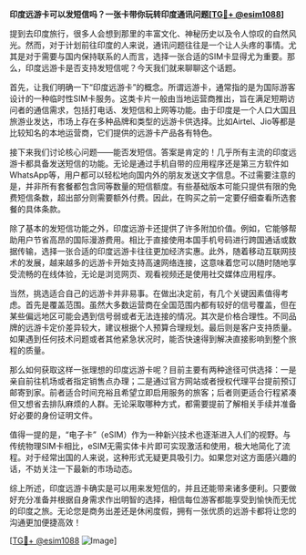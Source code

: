 **印度远游卡可以发短信吗？一张卡带你玩转印度通讯问题[[TG💪+ @esim1088](https://t.me/s/esim1088)]**

提到去印度旅行，很多人会想到那里的丰富文化、神秘历史以及令人惊叹的自然风光。然而，对于计划前往印度的人来说，通讯问题往往是一个让人头疼的事情。尤其是对于需要与国内保持联系的人而言，选择一张合适的SIM卡显得尤为重要。那么，印度远游卡是否支持发短信呢？今天我们就来聊聊这个话题。

首先，让我们明确一下“印度远游卡”的概念。所谓远游卡，通常指的是为国际游客设计的一种临时性SIM卡服务。这类卡片一般由当地运营商推出，旨在满足短期访问者的通信需求，包括打电话、发短信和上网等功能。由于印度是一个人口大国且旅游业发达，市场上存在多种品牌和类型的远游卡供选择。比如Airtel、Jio等都是比较知名的本地运营商，它们提供的远游卡产品各有特色。

接下来我们讨论核心问题——能否发短信。答案是肯定的！几乎所有主流的印度远游卡都具备发送短信的功能。无论是通过手机自带的应用程序还是第三方软件如WhatsApp等，用户都可以轻松地向国内外的朋友发送文字信息。不过需要注意的是，并非所有套餐都包含同等数量的短信额度。有些基础版本可能只提供有限的免费短信条数，超出部分则需要额外付费。因此，在购买之前一定要仔细查看所选套餐的具体条款。

除了基本的发短信功能之外，印度远游卡还提供了许多附加价值。例如，它能够帮助用户节省高昂的国际漫游费用。相比于直接使用本国手机号码进行跨国通话或数据传输，选择一张合适的印度远游卡往往更加经济实惠。此外，随着移动互联网技术的发展，越来越多的远游卡开始支持高速网络连接，这意味着您可以随时随地享受流畅的在线体验，无论是浏览网页、观看视频还是使用社交媒体应用程序。

当然，挑选适合自己的远游卡并非易事。在做出决定前，有几个关键因素值得考虑。首先是覆盖范围。虽然大多数运营商在全国范围内都有较好的信号覆盖，但在某些偏远地区可能会遇到信号弱或者无法连接的情况。其次是价格合理性。不同品牌的远游卡定价差异较大，建议根据个人预算合理规划。最后则是客户支持质量。如果遇到任何技术问题或者其他紧急状况时，能否快速得到解决直接影响到整个旅程的质量。

那么如何获取这样一张理想的印度远游卡呢？目前主要有两种途径可供选择：一是亲自前往机场或者指定销售点办理；二是通过官方网站或者授权代理平台提前预订邮寄到家。前者适合时间充裕且希望立即启用服务的旅客；后者则更适合行程紧凑但又想省去排队麻烦的人群。无论采取哪种方式，都需要提前了解相关手续并准备好必要的身份证明文件。

值得一提的是，“电子卡”（eSIM）作为一种新兴技术也逐渐进入人们的视野。与传统物理SIM卡相比，eSIM无需实体卡片即可实现激活和使用，极大地简化了流程。对于经常出国的人来说，这种形式无疑更具吸引力。如果您对这方面感兴趣的话，不妨关注一下最新的市场动态。

综上所述，印度远游卡确实是可以用来发短信的，并且还能带来诸多便利。只要做好充分准备并根据自身需求作出明智的选择，相信每位游客都能享受到愉快而无忧的印度之旅。无论您是商务出差还是休闲度假，拥有一张优质的远游卡都将让您的沟通更加便捷高效！

[[TG💪+ @esim1088](https://t.me/s/esim1088) ![Image](https://i.postimg.cc/4NQfJmqS/Snipaste-2025-05-13-00-14-12.png)]